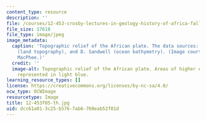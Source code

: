 ```yaml
---
content_type: resource
description: ''
file: /courses/12-453-crosby-lectures-in-geology-history-of-africa-fall-2005/dcc61a013c25b5767ab6760eab52f01d_12-453f05-th.jpg
file_size: 17618
file_type: image/jpeg
image_metadata:
  caption: 'Topographic relief of the African plate. The data sources: [NASA SRTM](http://www2.jpl.nasa.gov/srtm/)
    (land topography), and D. Sandwell (ocean bathymetry). (Image courtesy of Daniel
    MacPhee.)'
  credit: ''
  image-alt: Topographic relief of the African plate. Areas of higher elevation are
    represented in light blue.
learning_resource_types: []
license: https://creativecommons.org/licenses/by-nc-sa/4.0/
ocw_type: OCWImage
resourcetype: Image
title: 12-453f05-th.jpg
uid: dcc61a01-3c25-b576-7ab6-760eab52f01d
---
```

